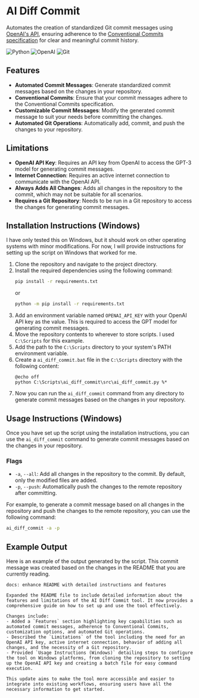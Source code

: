 # AI Diff Commit

Automates the creation of standardized Git commit messages using [OpenAI's API](https://platform.openai.com/docs/), ensuring adherence to the [Conventional Commits specification](https://www.conventionalcommits.org/en/v1.0.0/) for clear and meaningful commit history.

![Python](https://img.shields.io/badge/python-3670A0?style=for-the-badge&logo=python&logoColor=ffdd54)
![OpenAI](https://img.shields.io/badge/OpenAI-00A79D?style=for-the-badge&logo=openai&logoColor=white)
![Git](https://img.shields.io/badge/Git-F05032?style=for-the-badge&logo=git&logoColor=white)

## Features

- **Automated Commit Messages**: Generate standardized commit messages based on the changes in your repository.
- **Conventional Commits**: Ensure that your commit messages adhere to the Conventional Commits specification.
- **Customizable Commit Messages**: Modify the generated commit message to suit your needs before committing the changes.
- **Automated Git Operations**: Automatically add, commit, and push the changes to your repository.

## Limitations

- **OpenAI API Key**: Requires an API key from OpenAI to access the GPT-3 model for generating commit messages.
- **Internet Connection**: Requires an active internet connection to communicate with the OpenAI API.
- **Always Adds All Changes**: Adds all changes in the repository to the commit, which may not be suitable for all scenarios.
- **Requires a Git Repository**: Needs to be run in a Git repository to access the changes for generating commit messages.

## Installation Instructions (Windows)

I have only tested this on Windows, but it should work on other operating systems with minor modifications. For now, I will provide instructions for setting up the script on Windows that worked for me.

1. Clone the repository and navigate to the project directory.
2. Install the required dependencies using the following command:
    ```bash
    pip install -r requirements.txt
    ```
    or
    ```bash
    python -m pip install -r requirements.txt
    ```
3. Add an environment variable named `OPENAI_API_KEY` with your OpenAI API key as the value. This is required to access the GPT model for generating commit messages.
4. Move the repository contents to wherever to store scripts. I used `C:\Scripts` for this example.
5. Add the path to the `C:\Scripts` directory to your system's PATH environment variable.
6. Create a `ai_diff_commit.bat` file in the `C:\Scripts` directory with the following content:
    ```batch
    @echo off
    python C:\Scripts\ai_diff_commit\src\ai_diff_commit.py %*
    ```
7. Now you can run the `ai_diff_commit` command from any directory to generate commit messages based on the changes in your repository.

## Usage Instructions (Windows)

Once you have set up the script using the installation instructions, you can use the `ai_diff_commit` command to generate commit messages based on the changes in your repository.

### Flags

- `-a`, `--all`: Add all changes in the repository to the commit. By default, only the modified files are added.
- `-p`, `--push`: Automatically push the changes to the remote repository after committing.

For example, to generate a commit message based on all changes in the repository and push the changes to the remote repository, you can use the following command:

```bash
ai_diff_commit -a -p
```

## Example Output

Here is an example of the output generated by the script. This commit message was created based on the changes in the README that you are currently reading.

```plaintext
docs: enhance README with detailed instructions and features

Expanded the README file to include detailed information about the features and limitations of the AI Diff Commit tool. It now provides a comprehensive guide on how to set up and use the tool effectively.

Changes include:
- Added a `Features` section highlighting key capabilities such as automated commit messages, adherence to Conventional Commits, customization options, and automated Git operations.
- Described the `Limitations` of the tool including the need for an OpenAI API key, active internet connection, behavior of adding all changes, and the necessity of a Git repository.
- Provided `Usage Instructions (Windows)` detailing steps to configure the tool on Windows platforms, from cloning the repository to setting up the OpenAI API key and creating a batch file for easy command execution.

This update aims to make the tool more accessible and easier to integrate into existing workflows, ensuring users have all the necessary information to get started.
```